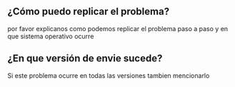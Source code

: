 ## ¿Cómo puedo replicar el problema?
por favor explicanos como podemos replicar el problema paso a paso y en que sistema operativo ocurre
## ¿En que versión de envie sucede?
Si este problema ocurre en todas las versiones tambien mencionarlo

